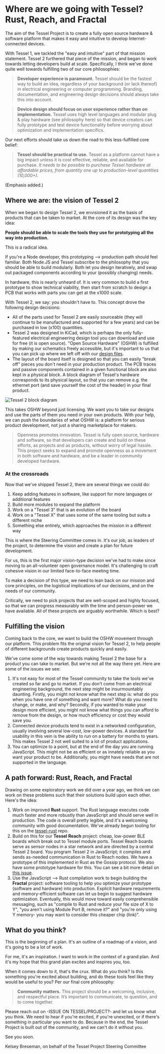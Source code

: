 # Where are we going with Tessel? Rust, Reach, and Fractal

The aim of the Tessel Project is to create a fully open source hardware & software platform that makes it easy and intuitive to develop Internet-connected devices.

With Tessel 1, we tackled the "easy and intuitive" part of that mission statement. Tessel 2 furthered that piece of the mission, and began to work towards letting developers build at scale. Specifically, I think we've done quite well towards fulfilling two of our core philosophies:

> **Developer experience is paramount.** Tessel should be the fastest way to build an idea, regardless of your background (or lack thereof) in electrical engineering or computer programming. Branding, documentation, and engineering design decisions should always take this into account.

> **Device design should focus on user experience rather than on implementation.** Tessel uses high level languages and modular plug & play hardware (see philosophy here) so that device creators can fully prototype and test device functionality before worrying about optimization and implementation specifics.

Our next efforts should take us down the road to this less-fulfilled core belief:

> **Tessel should be practical to use.** Tessel as a platform cannot have a big impact unless it is cost effective, reliable, and available for purchase. *It needs to be possible to purchase Tessel hardware at affordable prices, from quantity one up to production-level quantities (10,000+).*

(Emphasis added.)

## Where we are: the vision of Tessel 2

When we began to design Tessel 2, we envisioned it as the basis of products that can be taken to market. At the core of its design was the key idea:

**People should be able to scale the tools they use for prototyping all the way into production.**

This is a radical idea.

If you're a Node developer, this prototyping --> production path should feel familiar. Both Node.JS and Tessel subscribe to the philosophy that you should be able to build modularly. Both let you design iteratively, and swap out packaged components according to your (possibly changing) needs.

In hardware, this is nearly unheard of. It is very common to build a first prototype to show technical viability, then start from scratch to design a PCB that works with parts you can get at the x1000 scale.

With Tessel 2, we say: you shouldn't have to. This concept drove the following design decisions:

* All of the parts used for Tessel 2 are easily sourceable (they will continue to be manufactured and supported for a few years) and can be purchased in low (x100) quantities.
* Tessel 2 was designed in KiCad, which is perhaps the only fully-featured electrical engineering design tool you can download and use for free (it is open source). "Open Source Hardware" (OSHW) is fulfilled by making our schematics freely accessible, but it's important to us that you can pick up where we left off with our [design files](https://github.com/tessel/t2-hardware).
* The layout of the board itself is designed so that you can easily "break off" pieces you don't need in your production product. The PCB traces and passive components contained in a given functional block are also kept in a physical block. A block diagram of Tessel's hardware corresponds to its physical layout, so that you can remove e.g. the ethernet port (and save yourself the cost of the header) in your final product.

![Tessel 2 block diagram](http://softdroid.net/sites/default/files/resize/remote/eb0193ce7bae91d87724d28642c83ab7-500x458.png)

This takes OSHW beyond just licensing. We want you to take our designs and use the parts of them you need in your own products. With your help, we can push the boundaries of what OSHW is: a platform for serious product development, not just a sharing marketplace for makers.

> Openness promotes innovation. Tessel is fully open source, hardware and software, so that developers can create and build on these efforts, as projects and as products, without worry of legal hassle. This project seeks to expand and promote openness as a movement in both software and hardware, and be a leader in community developed hardware.

### At the crossroads

Now that we've shipped Tessel 2, there are several things we could do:

1. Keep adding features in software, like support for more languages or additional features
1. Build more modules to expand the platform
1. Work on a "Tessel 3" that is an evolution of the board
1. Work on a "Tessel X" that uses some of the same tooling but suits a different niche
1. Something else entirely, which approaches the mission in a different way

This is where the Steering Committee comes in. It's our job, as leaders of the project, to determine the vision and create a plan for future development.

For us, this is the first major vision-type decision we've had to make since moving to an all-volunteer open governance model. It's challenging to craft cohesive vision in our limited face-to-face meeting time.

To make a decision of this type, we need to lean back on our mission and core principles, on the logistical implications of our decisions, and on the needs of our community.

Critically, we need to pick projects that are well-scoped and highly focused, so that we can progress measurably with the time and person-power we have available. All of these projects are arguably worthwhile. Which is best?

## Fulfilling the vision

Coming back to the core, we want to build the OSHW movement through our platform. This problem fits the original vision for Tessel 2, to help people of different backgrounds create products quickly and easily.

We've come some of the way towards making Tessel 2 the base for a product you can take to market. But we're not all the way there yet. Here are some of the issues we see:

1. It's not easy for most of the Tessel community to take the tools we've created so far and go to market. If you don't come from an electrical engineering background, the next step might be insurmountably daunting. Firstly, you might not know what the next step is: what do you when you have one of something and want more? What do you need to change, or make, and why? Secondly, if you wanted to make your design more efficient, you might not know what things you can afford to remove from the design, or how much efficiency or cost they would save you.
1. Connected device products tend to exist in a networked configuration, usually involving several low-cost, low-power devices. A standard for usability in this vein is the ability to run on a battery for months to years. This makes Tessel 2 not well suited to a lot of product applications.
1. You can optimize to a point, but at the end of the day you are running JavaScript. This might not be as efficient or as innately reliable as you want your product to be. Additionally, you might have needs that are not supported in the language.

## A path forward: Rust, Reach, and Fractal

Drawing on some exploratory work we did over a year ago, we think we can work on these problems such that their solutions build upon each other. Here's the idea:

1. Work on improved **Rust** support. The Rust language executes code much faster and more robustly than JavaScript and should serve well in production. The code is overall pretty legible, and it's a welcoming community with good documentation. We've already begun tooling for this on the [tessel-rust](//github.com/tessel/tessel-rust) repo.
1. Build on this for our **Tessel Reach** project: cheap, low-power BLE boards which break out to Tessel module ports. Tessel Reach boards serve as sensor nodes in a star network and are directed by a central Tessel 2 board. You program Tessel 2 in JavaScript; it compiles and sends as-needed communication in Rust to Reach nodes. We have a prototype of this implemented in Rust as the Gossip protocol. We also have some prototype hardware for this. You can see a bit more detail on [this issue](https://github.com/tessel/project/issues/142).
1. Use the JavaScript --> Rust compilation work to begin building the **Fractal** project: software tooling to help you optimize your prototype (software and hardware) into production. Explicit hardware requirements and memory-efficient software can let us begin to suggest hardware optimization. Eventually, this would move toward easily comprehensible messaging, such as "compile to Rust and reduce your file size of X to Y", "you aren't using Module Port B, remove it?" and "you're only using Y memory- you may want to consider this cheaper chip (link)".

## What do you think?

This is the beginning of a plan. It's an outline of a roadmap of a vision, and it's going to be a lot of work.

For me, it's an inspiration. I want to work in the context of a grand plan. And it's my hope that this grand plan excites and inspires you, too.

When it comes down to it, that's the crux. What do you think? Is this something you're excited about building, and do these tools feel like they would be useful to you? Per our final core philosophy:

> **Community matters.** This project should be a welcoming, inclusive, and respectful place. It’s important to communicate, to question, and to come together.

Please reach out on -ISSUE ON TESSEL/PROJECT?- and let us know what you think. We need to hear if you're excited, if you're unexcited, or if there's something in particular you want to do. Because in the end, the Tessel Project is built out of the community, and we can't do it without you.

See you soon.

Kelsey Breseman, on behalf of the Tessel Project Steering Committee
